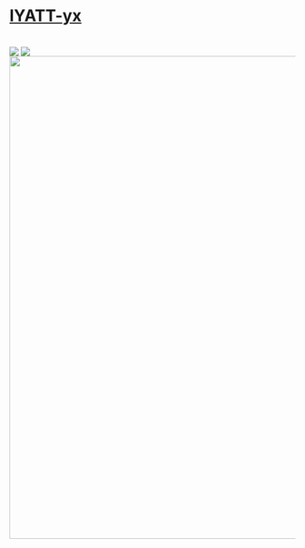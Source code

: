 <a href="https://iyatt.com/"><h1>IYATT-yx</h1></a>  
[<img src="https://github-readme-stats.vercel.app/api?username=IYATT-yx&hide_title=true&show_icons=true" align="center"/>](https://github.com/anuraghazra/github-readme-stats)
[<img src="https://github-readme-stats.vercel.app/api/top-langs/?username=IYATT-yx&layout=compact" align="center"/>](https://github.com/anuraghazra/github-readme-stats)
[<img src="https://github-profile-trophy.vercel.app/?username=IYATT-yx&column=7&no-frame=true" width="850px" align="center"/>](https://github.com/ryo-ma/github-profile-trophy)
